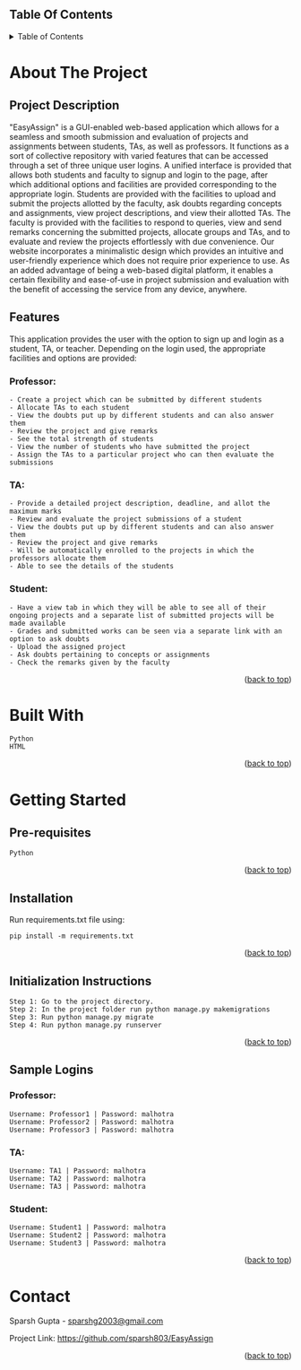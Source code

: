 <a name="readme-top"></a>

## Table Of Contents
<!-- TABLE OF CONTENTS -->
<details>
  <summary>Table of Contents</summary>
  <ol>
    <li><a href="#about-the-project">About The Project</a>
      <ul>
        <li><a href="#project-description">Project Description</a></li>
        <li><a href="#features">Features</a></li>
      </ul>
    </li>
    <li><a href="#built-with">Built With</a></li>
    <li><a href="#getting-started">Getting Started</a>
      <ul>
        <li><a href="#pre-requisites">Pre-requisites</a></li>
        <li><a href="#installation">Installation</a></li>
        <li><a href="#initialization-instructions">Initialization Instructions</a></li>
        <li><a href="#sample-logins">Sample Logins</a></li>
      </ul>
    </li>
    <li><a href="#contact">Contact</a></li>
  </ol>
</details>


<!-- ABOUT THE PROJECT -->
#  About The Project

<a id="about-the-project"></a>
## Project Description

<a id="project-description"></a>
"EasyAssign" is a GUI-enabled web-based application which allows for a seamless and smooth submission and evaluation of projects and assignments between students, TAs, as well as professors. It functions as a sort of collective repository with varied features that can be accessed through a set of three unique user logins. A unified interface is provided that allows both students and faculty to signup and login to the page, after which additional options and facilities are provided corresponding to the appropriate login. Students are provided with the facilities to upload and submit the projects allotted by the faculty, ask doubts regarding concepts and assignments, view project descriptions, and view their allotted TAs. The faculty is provided with the facilities to respond to queries, view and send remarks concerning the submitted projects, allocate groups and TAs, and to evaluate and review the projects effortlessly with due convenience. Our website incorporates a minimalistic design which provides an intuitive and user-friendly experience which does not require prior experience to use. As an added advantage of being a web-based digital platform, it enables a certain flexibility and ease-of-use in project submission and evaluation with the benefit of accessing the service from any device, anywhere.


## Features

<a id="features"></a>
This application provides the user with the option to sign up and login as a student, TA, or teacher. Depending on the login used, the appropriate facilities and options are provided:
### Professor:

    - Create a project which can be submitted by different students
    - Allocate TAs to each student
    - View the doubts put up by different students and can also answer them
    - Review the project and give remarks
    - See the total strength of students
    - View the number of students who have submitted the project
    - Assign the TAs to a particular project who can then evaluate the submissions

### TA:

    - Provide a detailed project description, deadline, and allot the maximum marks
    - Review and evaluate the project submissions of a student
    - View the doubts put up by different students and can also answer them
    - Review the project and give remarks
    - Will be automatically enrolled to the projects in which the professors allocate them
    - Able to see the details of the students

### Student:

    - Have a view tab in which they will be able to see all of their ongoing projects and a separate list of submitted projects will be made available
    - Grades and submitted works can be seen via a separate link with an option to ask doubts
    - Upload the assigned project
    - Ask doubts pertaining to concepts or assignments
    - Check the remarks given by the faculty

<p align="right">(<a href="#readme-top">back to top</a>)</p>

# Built With

<a id="built-with"></a>

    Python
    HTML
  

<p align="right">(<a href="#readme-top">back to top</a>)</p>

# Getting Started

<a id="getting-started"></a>
## Pre-requisites

<a id="pre-requisites"></a>

    Python

<p align="right">(<a href="#readme-top">back to top</a>)</p>

## Installation

<a id="installation"></a>
Run requirements.txt file using:
```
pip install -m requirements.txt
```

<p align="right">(<a href="#readme-top">back to top</a>)</p>

## Initialization Instructions

<a id="initialization-instructions"></a>

    Step 1: Go to the project directory.
    Step 2: In the project folder run python manage.py makemigrations
    Step 3: Run python manage.py migrate
    Step 4: Run python manage.py runserver

<p align="right">(<a href="#readme-top">back to top</a>)</p>


## Sample Logins

<a id="sample-logins"></a>
### Professor:

    Username: Professor1 | Password: malhotra
    Username: Professor2 | Password: malhotra
    Username: Professor3 | Password: malhotra

### TA:

    Username: TA1 | Password: malhotra
    Username: TA2 | Password: malhotra
    Username: TA3 | Password: malhotra

### Student:

    Username: Student1 | Password: malhotra
    Username: Student2 | Password: malhotra
    Username: Student3 | Password: malhotra

<p align="right">(<a href="#readme-top">back to top</a>)</p>

# Contact

<a id="contact"></a>

Sparsh Gupta - sparshg2003@gmail.com

Project Link: https://github.com/sparsh803/EasyAssign

<p align="right">(<a href="#readme-top">back to top</a>)</p>
